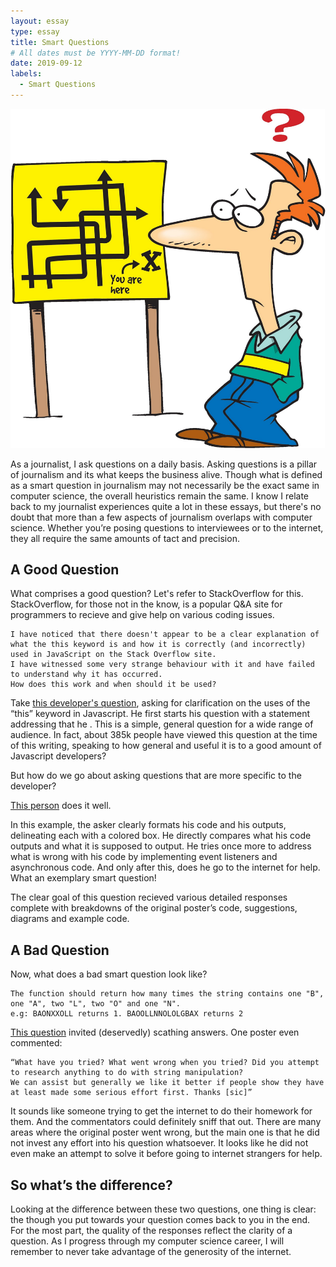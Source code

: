 ```yaml
---
layout: essay
type: essay
title: Smart Questions
# All dates must be YYYY-MM-DD format!
date: 2019-09-12
labels:
  - Smart Questions
---
```

<img class="ui medium left floated image" src="../images/Confused-Student-Clipart.jpg">

As a journalist, I ask questions on a daily basis. Asking questions is a pillar of journalism and its what keeps the business alive. Though what is defined as a smart question in journalism may not necessarily be the exact same in computer science, the overall heuristics remain the same. I know I relate back to my journalist experiences quite a lot in these essays, but there's no doubt that more than a few aspects of journalism  overlaps with computer science. Whether you’re posing questions to interviewees or to the internet, they all require the same amounts of tact and precision.

## A Good Question 
What comprises a good question? Let's refer to StackOverflow for this. StackOverflow, for those not in the know, is a popular Q&A site for programmers to recieve and give help on various coding issues.

```
I have noticed that there doesn't appear to be a clear explanation of what the this keyword is and how it is correctly (and incorrectly) used in JavaScript on the Stack Overflow site.
I have witnessed some very strange behaviour with it and have failed to understand why it has occurred.
How does this work and when should it be used?
```
Take <a href="https://stackoverflow.com/questions/3127429/how-does-the-this-keyword-work">this developer's question</a>, asking for clarification on the uses of the “this” keyword in Javascript. He first starts his question with a statement addressing that he . This is a simple, general question for a wide range of audience. In fact, about 385k people have viewed this question at the time of this writing, speaking to how general and useful it is to a good amount of Javascript developers?

But how do we go about asking questions that are more specific to the developer?

<a href="https://stackoverflow.com/questions/750486/javascript-closure-inside-loops-simple-practical-example">This person</a> does it well.

In this example, the asker clearly formats his code and his outputs, delineating each with a colored box. He directly compares what his code outputs and what it is supposed to output. He tries once more to address what is wrong with his code by implementing event listeners and asynchronous code. And only after this, does he go to the internet for help. What an exemplary smart question!

The clear goal of this question recieved various detailed responses complete with breakdowns of the original poster’s code, suggestions, diagrams and example code.

## A Bad Question

Now, what does a bad smart question look like?
```
The function should return how many times the string contains one "B", one "A", two "L", two "O" and one "N".
e.g: BAONXXOLL returns 1. BAOOLLNNOLOLGBAX returns 2
```
<a href="https://stackoverflow.com/questions/57915252/javascript-from-a-string-i-want-to-know-how-many-times-one-b-one-a-two">This question</a> invited (deservedly) scathing answers. One poster even commented:
```
“What have you tried? What went wrong when you tried? Did you attempt to research anything to do with string manipulation? 
We can assist but generally we like it better if people show they have at least made some serious effort first. Thanks [sic]”
```
It sounds like someone trying to get the internet to do their homework for them. And the commentators could definitely sniff that out. There are many areas where the original poster went wrong, but the main one is that he did not invest any effort into his question whatsoever. It looks like he did not even make an attempt to solve it before going to internet strangers for help. 

## So what’s the difference?

Looking at the difference between these two questions, one thing is clear: the though you put towards your question comes back to you in the end. For the most part, the quality of the responses reflect the clarity of a question. As I progress through my computer science career, I will remember to never take advantage of the generosity of the internet. 
